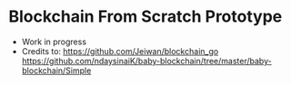 # Blockchain From Scratch Prototype
* Work in progress
* Credits to:
  https://github.com/Jeiwan/blockchain_go
  https://github.com/ndaysinaiK/baby-blockchain/tree/master/baby-blockchain/Simple
  

